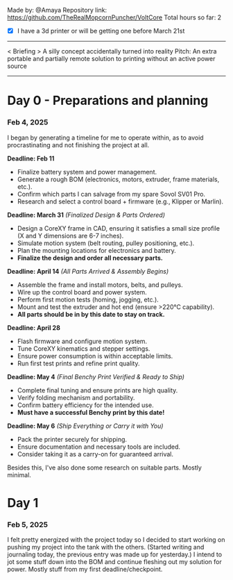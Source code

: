 Made by: @Amaya
Repository link: https://github.com/TheRealMopcornPuncher/VoltCore
Total hours so far: 2
- [x] I have a 3d printer or will be getting one before March 21st
---
< Briefing >
A silly concept accidentally turned into reality
Pitch: An extra portable and partially remote solution to printing without an active power source

---


# Day 0 - Preparations and planning
### Feb 4, 2025

I began by generating a timeline for me to operate within, as to avoid procrastinating and not finishing the project at all.

**Deadline: Feb 11**

- Finalize battery system and power management.
- Generate a rough BOM (electronics, motors, extruder, frame materials, etc.).
- Confirm which parts I can salvage from my spare Sovol SV01 Pro.
- Research and select a control board + firmware (e.g., Klipper or Marlin).

**Deadline: March 31** _(Finalized Design & Parts Ordered)_

- Design a CoreXY frame in CAD, ensuring it satisfies a small size profile (X and Y dimensions are 6-7 inches).
- Simulate motion system (belt routing, pulley positioning, etc.).
- Plan the mounting locations for electronics and battery.
- **Finalize the design and order all necessary parts.**

**Deadline: April 14** _(All Parts Arrived & Assembly Begins)_

- Assemble the frame and install motors, belts, and pulleys.
- Wire up the control board and power system.
- Perform first motion tests (homing, jogging, etc.).
- Mount and test the extruder and hot end (ensure >220°C capability).
- **All parts should be in by this date to stay on track.**

**Deadline: April 28**

- Flash firmware and configure motion system.
- Tune CoreXY kinematics and stepper settings.
- Ensure power consumption is within acceptable limits.
- Run first test prints and refine print quality.

**Deadline: May 4** _(Final Benchy Print Verified & Ready to Ship)_

- Complete final tuning and ensure prints are high quality.
- Verify folding mechanism and portability.
- Confirm battery efficiency for the intended use.
- **Must have a successful Benchy print by this date!**

**Deadline: May 6** _(Ship Everything or Carry it with You)_

- Pack the printer securely for shipping.
- Ensure documentation and necessary tools are included.
- Consider taking it as a carry-on for guaranteed arrival.

Besides this, I've also done some research on suitable parts. Mostly minimal.

# Day 1
### Feb 5, 2025

I felt pretty energized with the project today so I decided to start working on pushing my project into the tank with the others. (Started writing and journaling today, the previous entry was made up for yesterday.) I intend to jot some stuff down into the BOM and continue fleshing out my solution for power. Mostly stuff from my first deadline/checkpoint.
